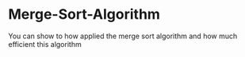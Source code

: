 # Merge-Sort-Algorithm
You can show to how applied the merge sort algorithm and how much efficient this algorithm
